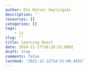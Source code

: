 ```yaml
---
author: Ole Halvor Smylingsås
description: ''
resources: []
categories: []
tags:
    - js
slug: ''
title: Learning React
date: 2019-11-17T10:28:53.000Z
draft: true
comments: false
lastmod: '2021-12-12T14:21:40.455Z'
---
```


